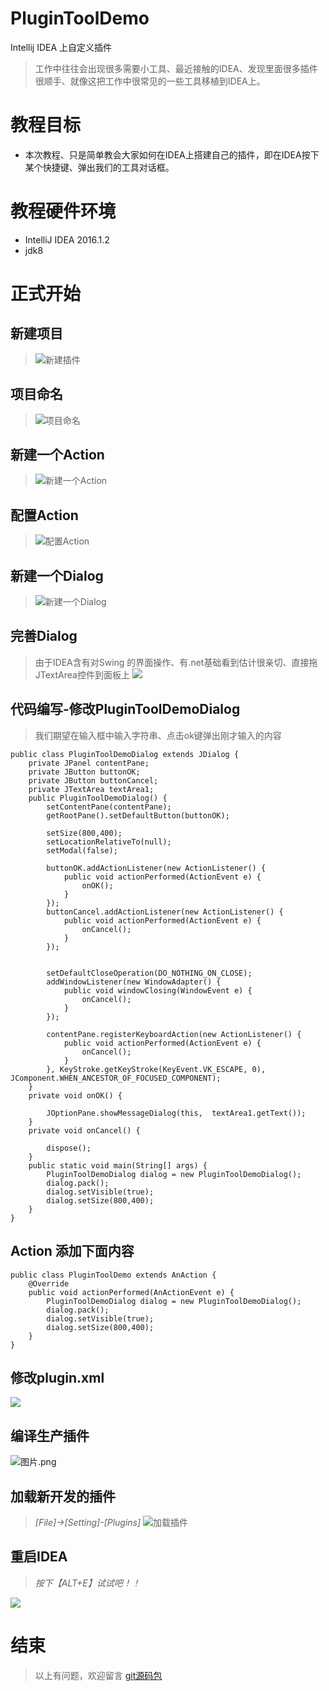 # PluginToolDemo
Intellij IDEA 上自定义插件 
> 工作中往往会出现很多需要小工具、最近接触的IDEA、发现里面很多插件很顺手、就像这把工作中很常见的一些工具移植到IDEA上。

# 教程目标
- 本次教程、只是简单教会大家如何在IDEA上搭建自己的插件，即在IDEA按下某个快捷键、弹出我们的工具对话框。

# 教程硬件环境
- IntelliJ IDEA 2016.1.2
- jdk8

# 正式开始

## 新建项目
>  ![新建插件](http://upload-images.jianshu.io/upload_images/3007484-83def7382d26c52b.png?imageMogr2/auto-orient/strip%7CimageView2/2/w/1240)

## 项目命名
>  ![项目命名](http://upload-images.jianshu.io/upload_images/3007484-e36955748682833a.png?imageMogr2/auto-orient/strip%7CimageView2/2/w/1240)

## 新建一个Action
>  ![新建一个Action](http://upload-images.jianshu.io/upload_images/3007484-df1186cdca4bae92.png?imageMogr2/auto-orient/strip%7CimageView2/2/w/1240)

## 配置Action
>  ![配置Action](http://upload-images.jianshu.io/upload_images/3007484-fe95b3038ea1314b.png?imageMogr2/auto-orient/strip%7CimageView2/2/w/1240)

## 新建一个Dialog
>  ![新建一个Dialog](http://upload-images.jianshu.io/upload_images/3007484-1049b1cf70fbad5e.png?imageMogr2/auto-orient/strip%7CimageView2/2/w/1240)

## 完善Dialog
>  由于IDEA含有对Swing 的界面操作、有.net基础看到估计很亲切、直接拖JTextArea控件到面板上
![](http://upload-images.jianshu.io/upload_images/3007484-35737e236dc3e364.png?imageMogr2/auto-orient/strip%7CimageView2/2/w/1240)

## 代码编写-修改PluginToolDemoDialog
> 我们期望在输入框中输入字符串、点击ok键弹出刚才输入的内容
 

```
public class PluginToolDemoDialog extends JDialog {
    private JPanel contentPane;
    private JButton buttonOK;
    private JButton buttonCancel;
    private JTextArea textArea1;
    public PluginToolDemoDialog() {
        setContentPane(contentPane);
        getRootPane().setDefaultButton(buttonOK);

        setSize(800,400);
        setLocationRelativeTo(null);
        setModal(false);

        buttonOK.addActionListener(new ActionListener() {
            public void actionPerformed(ActionEvent e) {
                onOK();
            }
        });
        buttonCancel.addActionListener(new ActionListener() {
            public void actionPerformed(ActionEvent e) {
                onCancel();
            }
        });


        setDefaultCloseOperation(DO_NOTHING_ON_CLOSE);
        addWindowListener(new WindowAdapter() {
            public void windowClosing(WindowEvent e) {
                onCancel();
            }
        });

        contentPane.registerKeyboardAction(new ActionListener() {
            public void actionPerformed(ActionEvent e) {
                onCancel();
            }
        }, KeyStroke.getKeyStroke(KeyEvent.VK_ESCAPE, 0), JComponent.WHEN_ANCESTOR_OF_FOCUSED_COMPONENT);
    }
    private void onOK() {

        JOptionPane.showMessageDialog(this,  textArea1.getText());
    }
    private void onCancel() {

        dispose();
    }
    public static void main(String[] args) {
        PluginToolDemoDialog dialog = new PluginToolDemoDialog();
        dialog.pack();
        dialog.setVisible(true);
        dialog.setSize(800,400);
    }
}
```

## Action 添加下面内容

```
public class PluginToolDemo extends AnAction {
    @Override
    public void actionPerformed(AnActionEvent e) {
        PluginToolDemoDialog dialog = new PluginToolDemoDialog();
        dialog.pack();
        dialog.setVisible(true);
        dialog.setSize(800,400);
    }
}
```
## 修改plugin.xml
> 
![](http://upload-images.jianshu.io/upload_images/3007484-826301a3687d4708.png?imageMogr2/auto-orient/strip%7CimageView2/2/w/1240)

## 编译生产插件
> 
![图片.png](http://upload-images.jianshu.io/upload_images/3007484-85546fec99492449.png?imageMogr2/auto-orient/strip%7CimageView2/2/w/1240)

## 加载新开发的插件
> *[File]->[Setting]-[Plugins]*
![加载插件](http://upload-images.jianshu.io/upload_images/3007484-c3c45842c9b5ffab.png?imageMogr2/auto-orient/strip%7CimageView2/2/w/1240)

## 重启IDEA
> *按下【ALT+E】试试吧！！*

![](http://upload-images.jianshu.io/upload_images/3007484-b9c05c15c31c10c3.png?imageMogr2/auto-orient/strip%7CimageView2/2/w/1240)


# 结束
> 以上有问题，欢迎留言
[git源码包](https://github.com/ZhouYoung/PluginToolDemo)
